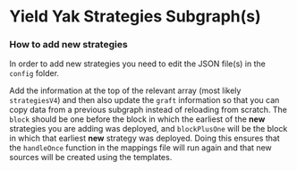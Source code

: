 # Yield Yak Strategies Subgraph(s)

### How to add new strategies

In order to add new strategies you need to edit the JSON file(s) in the `config` folder.

Add the information at the top of the relevant array (most likely `strategiesV4`) and then also update the `graft` information so that you can copy data from a previous subgraph instead of reloading from scratch. The `block` should be one before the block in which the earliest of the __new__ strategies you are adding was deployed, and `blockPlusOne` will be the block in which that earliest __new__ strategy was deployed. Doing this ensures that the `handleOnce` function in the mappings file will run again and that new sources will be created using the templates.